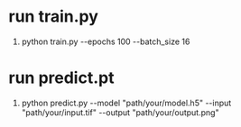 # run train.py
1. python train.py --epochs 100 --batch_size 16

# run predict.pt
1. python predict.py --model "path/your/model.h5" --input "path/your/input.tif" --output "path/your/output.png"